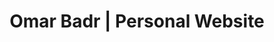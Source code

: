 ---
layout: index
permalink: /
ref: index
lang: en

title: Omar Badr | Personal Website
welcome: Hello, My name is
showname: Omar Badr
job: Software Developer
storybutton: Coming Soon
---